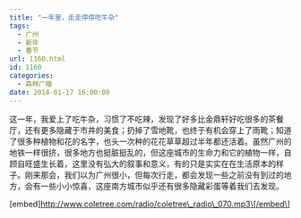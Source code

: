 ```yaml
---
title: "一年里，走走停停吃牛杂"
tags:
  - 广州
  - 新年
  - 春节
url: 1160.html
id: 1160
categories:
  - 森林广播
date: 2014-01-17 16:00:09
---
```


这一年，我爱上了吃牛杂，习惯了不吃辣，发现了好多比金鼎轩好吃很多的茶餐厅，还有更多隐藏于市井的美食；扔掉了雪地靴，也终于有机会穿上了雨靴；知道了很多种植物和花的名字，也头一次种的花花草草超过半年都还活着。虽然广州的地铁一样很挤，很多地方也挺脏挺乱的，但这座城市的生命力和它的植物一样，自顾自旺盛生长着，这里没有弘大的叙事和意义，有的只是实实在在生活原本的样子。刚来那会，我们以为广州很小，但每次行走，都会发现一些之前没有到过的地方，会有一些小小惊喜，这座南方城市似乎还有很多隐藏彩蛋等着我们去发现。   

\[embed\]http://www.coletree.com/radio/coletree\_radio\_070.mp3\[/embed\]